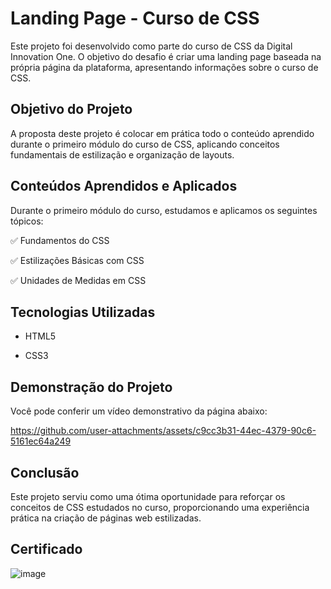 # Landing Page - Curso de CSS

Este projeto foi desenvolvido como parte do curso de CSS da Digital Innovation One. O objetivo do desafio é criar uma landing page baseada na própria página da plataforma, apresentando informações sobre o curso de CSS.

## Objetivo do Projeto

A proposta deste projeto é colocar em prática todo o conteúdo aprendido durante o primeiro módulo do curso de CSS, aplicando conceitos fundamentais de estilização e organização de layouts.

## Conteúdos Aprendidos e Aplicados

Durante o primeiro módulo do curso, estudamos e aplicamos os seguintes tópicos:

✅ Fundamentos do CSS

✅ Estilizações Básicas com CSS

✅ Unidades de Medidas em CSS

## Tecnologias Utilizadas

- HTML5

- CSS3
 
## Demonstração do Projeto

Você pode conferir um vídeo demonstrativo da página abaixo:

https://github.com/user-attachments/assets/c9cc3b31-44ec-4379-90c6-5161ec64a249

## Conclusão

Este projeto serviu como uma ótima oportunidade para reforçar os conceitos de CSS estudados no curso, proporcionando uma experiência prática na criação de páginas web estilizadas.

## Certificado
![image](https://github.com/user-attachments/assets/a261d00d-3b99-4c4e-a99e-42734e15f227)

